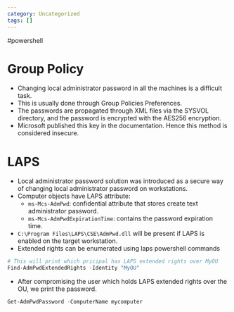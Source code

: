 ```yaml
---
category: Uncategorized
tags: []
---
```

#powershell
# Group Policy
- Changing local administrator password in all the machines is a difficult task. 
- This is usually done through Group Policies Preferences.
- The passwords are propagated through XML files via the SYSVOL directory, and the password is encrypted with the AES256 encryption.
- Microsoft published this key in the documentation. Hence this method is considered insecure.
# LAPS
- Local administrator password solution was introduced as a secure way of changing local administrator password on workstations.
- Computer objects have LAPS attribute:
	- `ms-Mcs-AdmPwd`: confidential attribute that stores create text administrator password.
	- `ms-Mcs-AdmPwdExpirationTime`: contains the password expiration time.
- `C:\Program Files\LAPS\CSE\AdmPwd.dll` will be present if LAPS is enabled on the target workstation.
- Extended rights can be enumerated using laps powershell commands
```powershell
# This will print which pricipal has LAPS extended rights over MyOU 
Find-AdmPwdExtendedRights -Identity "MyOU"
```
- After compromising the user which holds LAPS extended rights over the OU, we print the password.
```powershell
Get-AdmPwdPassword -ComputerName mycomputer
```